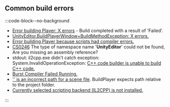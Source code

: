 ## Common build errors
:::code-block--no-background
- [Error building Player: X errors](Build%20Errors/Build%20Error.md) - Build completed with a result of 'Failed'.
- [UnityEditor.BuildPlayerWindow+BuildMethodException: X errors.](Build%20Errors/Build%20Error.md)
- [Error building Player because scripts had compiler errors.](Build%20Errors/Compiler%20Errors.md)
- [CS0246](Editor%20References.md) The type of namespace name '**UnityEditor**' could not be found, Are you missing an assembly reference?
- stdout: il2cpp.exe didn't catch exception: System.InvalidOperationException: [C++ code builder is unable to build C++ code.](Build%20Errors/IL2CPP%20Building.md)
- [Burst Compiler Failed Running.](Build%20Errors/Burst%20Building.md)
- ['' is an incorrect path for a scene file](Build%20Errors/Deleted%20Scenes.md). BuildPlayer expects path relative to the project folder.
- [Currently selected scripting backend (IL2CPP) is not installed.](Build%20Errors/IL2CPP%20Not%20Installed.md)

:::